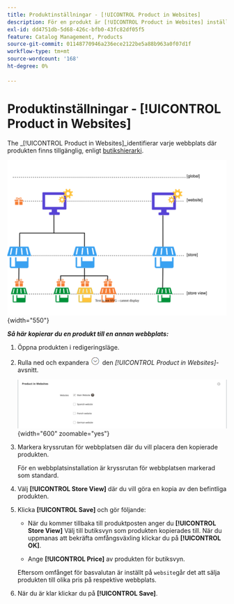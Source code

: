 ```yaml
---
title: Produktinställningar - [!UICONTROL Product in Websites]
description: För en produkt är [!UICONTROL Product in Websites] inställningarna används för att identifiera de webbplatser där produkten finns tillgänglig.
exl-id: dd4751db-5d68-426c-bfb0-43fc82df05f5
feature: Catalog Management, Products
source-git-commit: 01148770946a236ece2122be5a88b963a0f07d1f
workflow-type: tm+mt
source-wordcount: '168'
ht-degree: 0%

---
```


# Produktinställningar - [!UICONTROL Product in Websites]

The _[!UICONTROL Product in Websites]_identifierar varje webbplats där produkten finns tillgänglig, enligt [butikshierarki](../stores-purchase/stores.md).

![Omfattningsdiagram för produktwebbplats](./assets/scope-product-website.svg){width="550"}

**_Så här kopierar du en produkt till en annan webbplats:_**

1. Öppna produkten i redigeringsläge.

1. Rulla ned och expandera ![Expansionsväljare](../assets/icon-display-expand.png) den _[!UICONTROL Product in Websites]_-avsnitt.

   ![Produkt på webbplatser](./assets/catalog-product-in-websites-multisite-main-french.png){width="600" zoomable="yes"}

1. Markera kryssrutan för webbplatsen där du vill placera den kopierade produkten.

   För en webbplatsinstallation är kryssrutan för webbplatsen markerad som standard.

1. Välj **[!UICONTROL Store View]** där du vill göra en kopia av den befintliga produkten.

1. Klicka **[!UICONTROL Save]** och gör följande:

   - När du kommer tillbaka till produktposten anger du **[!UICONTROL Store View]** Välj till butiksvyn som produkten kopierades till. När du uppmanas att bekräfta omfångsväxling klickar du på **[!UICONTROL OK]**.

   - Ange **[!UICONTROL Price]** av produkten för butiksvyn.

   Eftersom omfånget för basvalutan är inställt på `website`går det att sälja produkten till olika pris på respektive webbplats.

1. När du är klar klickar du på **[!UICONTROL Save]**.
